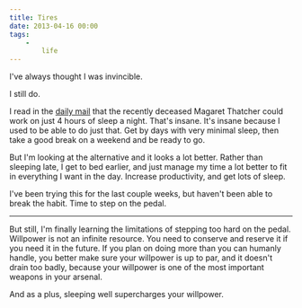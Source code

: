 ```yaml
---
title: Tires
date: 2013-04-16 00:00
tags:
    -
        life
---
```


I've always thought I was invincible.

I still do.

I read in the [daily mail](http://www.dailymail.co.uk/health/article-2066354/The-Thatcher-gene-Scientists-discover-secret-internal-alarm-clock-allows-just-hours-sleep.html) that the recently deceased Magaret Thatcher could work on just 4 hours of sleep a night. That's insane. It's insane because I used to be able to do just that. Get by days with very minimal sleep, then take a good break on a weekend and be ready to go.

But I'm looking at the alternative and it looks a lot better. Rather than sleeping late, I get to bed earlier, and just manage my time a lot better to fit in everything I want in the day. Increase productivity, and get lots of sleep.

I've been trying this for the last couple weeks, but haven't been able to break the habit. Time to step on the pedal.

-------

But still, I'm finally learning the limitations of stepping too hard on the pedal. Willpower is not an infinite resource. You need to conserve and reserve it if you need it in the future. If you plan on doing more than you can humanly handle, you better make sure your willpower is up to par, and it doesn't drain too badly, because your willpower is one of the most important weapons in your arsenal.

And as a plus, sleeping well supercharges your willpower.
